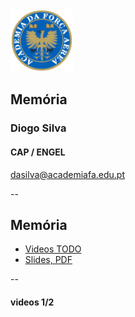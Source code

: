 <img src="img/afa.png" height="100">


## Memória

### Diogo Silva
####  CAP / ENGEL
dasilva@academiafa.edu.pt

<!-- .slide: data-background="Cornsilk" id="memory" -->

--

## Memória


- [Videos TODO](#/memory_videos)
- [Slides, PDF](pdf/12_memoria.pptx.pdf)


--

<!-- .slide: id="memory_videos"-->

#### videos 1/2
